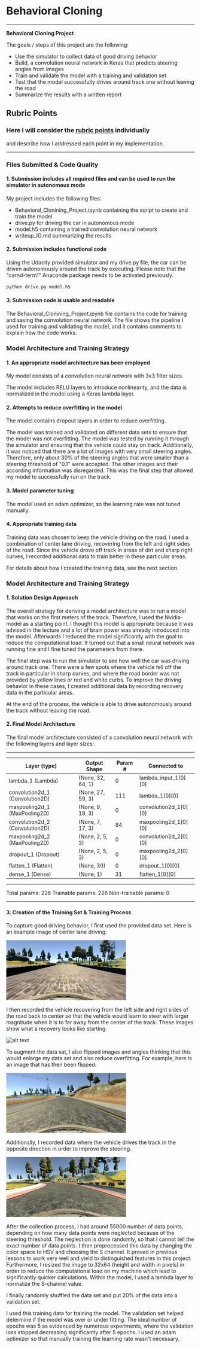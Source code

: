 # **Behavioral Cloning** 

---

**Behavioral Cloning Project**

The goals / steps of this project are the following:
* Use the simulator to collect data of good driving behavior
* Build, a convolution neural network in Keras that predicts steering angles from images
* Train and validate the model with a training and validation set
* Test that the model successfully drives around track one without leaving the road
* Summarize the results with a written report


[//]: # (Image References)

[image1]: ./examples/placeholder.png "Model Visualization"
[image2]: ./examples/center_2016_12_01_13_30_48_287.jpg "Driving in center"
[image3]: ./examples/right_2017_07_23_23_37_29_356.png "Recovery Image"
[image4]: ./examples/center_2016_12_01_13_39_21_759.jpg "Flipped Image #1"
[image5]: ./examples/center_2016_12_01_13_40_07_838.jpg "Flipped Image #2"


## Rubric Points
### Here I will consider the [rubric points](https://review.udacity.com/#!/rubrics/432/view) individually 
and describe how I addressed each point in my implementation.  

---
### Files Submitted & Code Quality

#### 1. Submission includes all required files and can be used to run the simulator in autonomous mode

My project includes the following files:
* Behavioral_Clonining_Project.ipynb containing the script to create and train the model
* drive.py for driving the car in autonomous mode
* model.h5 containing a trained convolution neural network 
* writeup_IG.md summarizing the results

#### 2. Submission includes functional code
Using the Udacity provided simulator and my drive.py file, the car can be driven autonomously around the
 track by executing. Please note that the "carnd-term1" Anaconde package needs to be activated previously.
```sh
python drive.py model.h5
```

#### 3. Submission code is usable and readable

The Behavioral_Clonining_Project.ipynb file contains the code for training and saving the convolution 
neural network. The file shows the pipeline I used for training and validating the model, and it contains 
comments to explain how the code works.

### Model Architecture and Training Strategy

#### 1. An appropriate model architecture has been employed

My model consists of a convolution neural network with 3x3 filter sizes.

The model includes RELU layers to introduce nonlinearity, and the data is normalized in the model using a 
Keras lambda layer. 

#### 2. Attempts to reduce overfitting in the model

The model contains dropout layers in order to reduce overfitting. 

The model was trained and validated on different data sets to ensure that the model was not overfitting. 
The model was tested by running it through the simulator and ensuring that the vehicle could stay on track.
 Additionally, it was noticed that there are a lot of images with very small steering angles. Therefore, 
 only about 30% of the steering angles that were smaller than a steering threshold of "0.1" were accepted. The other images and their according information was disregarded. This was the final step that allowed my model to successfully run on the track.

#### 3. Model parameter tuning

The model used an adam optimizer, so the learning rate was not tuned manually.

#### 4. Appropriate training data

Training data was chosen to keep the vehicle driving on the road. I used a combination of center lane 
driving, recovering from the left and right sides of the road. Since the vehicle drove off track in areas 
of dirt and sharp right curves, I recorded additional data to train better in these particular areas.

For details about how I created the training data, see the next section. 

### Model Architecture and Training Strategy

#### 1. Solution Design Approach

The overall strategy for deriving a model architecture was to run a model that works on the first meters 
of the track. Therefore, I used the Nvidia-model as a starting point. I thought this model is appropriate 
because it was advised in the lecture and a lot of brain power was already introduced into the model. 
Afterwards I reduced the model significantly with the goal to reduce the computational load. It turned 
out that a small neural network was running fine and I fine tuned the parameters from there.

The final step was to run the simulator to see how well the car was driving around track one. There were
 a few spots where the vehicle fell off the track in particular in sharp curves, and where the road
 border was not provided by yellow lines or red and white curbs. To improve the driving behavior in 
 these cases, I created additional data by recording recovery data in the particular areas.

At the end of the process, the vehicle is able to drive autonomously around the track without leaving 
the road.

#### 2. Final Model Architecture

The final model architecture consisted of a convolution neural network with the following layers and 
layer sizes:

____________________________________________________________________________________________________
|Layer (type)|                     Output Shape|          Param #|     Connected to|                     
|---|---|---|---|
|lambda_1 (Lambda)|                (None, 32, 64, 1)|     0|           lambda_input_1[0][0]|             
|convolution2d_1 (Convolution2D)|  (None, 27, 59, 3)|     111|         lambda_1[0][0]|                   
|maxpooling2d_1 (MaxPooling2D)|    (None, 9, 19, 3)|      0|          convolution2d_1[0][0]|            
|convolution2d_2 (Convolution2D)|  (None, 7, 17, 3)|      84|			maxpooling2d_1[0][0]|             
|maxpooling2d_2 (MaxPooling2D)|    (None, 2, 5, 3)|       0|           convolution2d_2[0][0]|            
|dropout_1 (Dropout)|              (None, 2, 5, 3)|       0|           maxpooling2d_2[0][0]|             
|flatten_1 (Flatten)|              (None, 30)|            0|           dropout_1[0][0]|                  
|dense_1 (Dense)|                  (None, 1)|             31|          flatten_1[0][0]|                  
____________________________________________________________________________________________________
Total params: 226
Trainable params: 226
Non-trainable params: 0
____________________________________________________________________________________________________


#### 3. Creation of the Training Set & Training Process

To capture good driving behavior, I first used the provided data set. Here is an example image of center 
lane driving:

![alt text][image2]

I then recorded the vehicle recovering from the left side and right sides of the road back to center so 
that the vehicle would learn to steer with larger magnitude when it is to far away from the center of the 
track. These images show what a recovery looks like starting.

![alt text][image3]

To augment the data sat, I also flipped images and angles thinking that this would enlarge my data set 
and also reduce overfitting. For example, here is an image that has then been flipped:

![alt text][image4]

Additionally, I recorded data where the vehicle drives the track in the opposite direction in order to 
improve the steering.

![alt text][image5]

After the collection process, I had around 55000 number of data points, depending on how many data points 
were neglected because of the steering threshold. The neglection is done randomly, so that I cannot tell the exact number of data points. I then preprocessed this data by changing the color 
space to HSV and choosing the S channel. It proved in previous lessons to work very well and yield to 
distinguished features in this project. Furthermore, I resized the image to 32x64 (height and width in pixels) in order to reduce the computational load on my machine which lead to significantly quicker calculations. 
Within the model, I used a lambda layer to normalize the S-channel value.

I finally randomly shuffled the data set and put 20% of the data into a validation set. 

I used this training data for training the model. The validation set helped determine if the model was 
over or under fitting. 
The ideal number of epochs was 5 as evidenced by numerous experiments, where the validation loss stopped 
decreasing significantly after 5 epochs. 
I used an adam optimizer so that manually training the learning rate wasn't necessary.